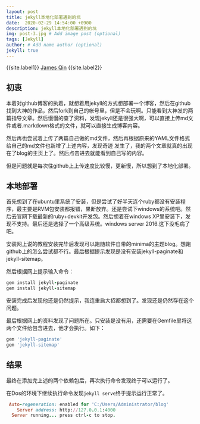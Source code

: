```yaml
---
layout: post
title: jekyll本地化部署遇到的坑
date:  2020-02-29 14:54:00 +0900
description: jekyll本地化部署遇到的坑
img: post-3.jpg # Add image post (optional)
tags: [Jekyll]
author: # Add name author (optional)
jekyll: true
---
```

{{site.label1}} <a href="https://qinyua.github.io/" target="\_blank">James Qin</a> {{site.label2}}

## 初衷

本着对github博客的执着，就想着用jekyll的方式想部署一个博客，然后在github找到大神的作品，然后fork到自己的帐号里，但是不会玩啊。只能看到大神发的两篇指导文章。然后慢慢的查了资料，发现jekyll还是很强大啊，可以直接上传md文件或者.markdown格式的文件，就可以直接生成博客内容。

然后再也尝试着上传了两篇自己做的md文件，然后再根据原来的YAML文件格式给自己的md文件也新增了上述内容，发现奇迹 发生了，我的两个文章就真的出现在了blog的主页上了。然后点击进去就能看到自己写的内容。

但是问题就是每次往github上上传速度比较慢，更新慢，所以想到了本地化部署。

## 本地部署

首先想到了在ubuntu里系统了安装，但是尝试了好半天连个ruby都没有安装程序，最主要是RVM包安装都报错，果断放弃。还是尝试下windows的系统吧。然后去官网下载最新的ruby+devkit开发包。然后想着在windows XP里安装下，发现不支持。最后还是选择了一个高级系统。windows server 2016.这下没毛病了吧。

安装网上说的教程安装完毕后发现可以跑随软件自带的minima的主题blog。想跑github上的怎么尝试都不行。最后根据提示发现是没有安装jekyll-paginate和jekyll-sitemap。

然后根据网上提示输入命令：

```ruby
gem install jekyll-paginate 
gem install jekyll-sitemap
```

安装完成后发现他还是仍然提示，我连重启大招都想到了。发现还是仍然存在这个问题。

最后根据网上的资料发现了问题所在。只安装是没有用，还需要在Gemfile里将这两个文件给包含进去，他才会执行。如下：

```ruby
gem 'jekyll-paginate'
gem 'jekyll-sitemap'
```

## 结果

最终在添加完上述的两个依赖包后，再次执行命令发现终于可以运行了。

在Dos的环境下继续执行命令发现`jekyll serve`终于提示运行正常了。

```ruby
 Auto-regeneration: enabled for 'C:/Users/Administrator/blog'
    Server address: http://127.0.0.1:4000
  Server running... press ctrl-c to stop.
```

